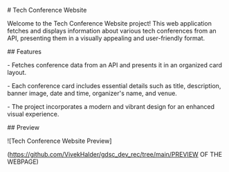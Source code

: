 ﻿\# Tech Conference Website

Welcome to the Tech Conference Website project! This web application fetches and displays information about various tech conferences from an API, presenting them in a visually appealing and user-friendly format.

\## Features

\- Fetches conference data from an API and presents it in an organized card layout.

\- Each conference card includes essential details such as title, description, banner image, date and time, organizer's name, and venue.

\- The project incorporates a modern and vibrant design for an enhanced visual experience.

\## Preview

![Tech Conference Website Preview]

(https://github.com/VivekHalder/gdsc_dev_rec/tree/main/PREVIEW OF THE WEBPAGE)
